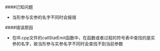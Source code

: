 ####已知问题
* 当形参与实参的名字不同时会报错

####错误原因
* 在IR.cpp文件的callStatEmit函数中，在函数或者过程的符号表中查找的是实参的名字，故当形参与实参名字不同时会查找不到当前参数